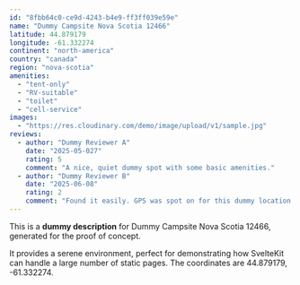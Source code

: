 ```yaml
---
id: "8fbb64c0-ce9d-4243-b4e9-ff3ff039e59e"
name: "Dummy Campsite Nova Scotia 12466"
latitude: 44.879179
longitude: -61.332274
continent: "north-america"
country: "canada"
region: "nova-scotia"
amenities:
  - "tent-only"
  - "RV-suitable"
  - "toilet"
  - "cell-service"
images:
  - "https://res.cloudinary.com/demo/image/upload/v1/sample.jpg"
reviews:
  - author: "Dummy Reviewer A"
    date: "2025-05-027"
    rating: 5
    comment: "A nice, quiet dummy spot with some basic amenities."
  - author: "Dummy Reviewer B"
    date: "2025-06-08"
    rating: 2
    comment: "Found it easily. GPS was spot on for this dummy location."
---
```


This is a **dummy description** for Dummy Campsite Nova Scotia 12466, generated for the proof of concept.

It provides a serene environment, perfect for demonstrating how SvelteKit can handle a large number of static pages. The coordinates are 44.879179, -61.332274.
